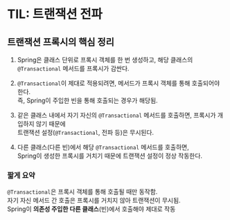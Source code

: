 # TIL: 트랜잭션 전파

## 트랜잭션 프록시의 핵심 정리

1. Spring은 클래스 단위로 프록시 객체를 한 번 생성하고, 해당 클래스의 `@Transactional` 메서드를 프록시가 감싼다.  
   
2. `@Transactional`이 제대로 적용되려면, 메서드가 프록시 객체를 통해 호출되어야 한다.  
즉, Spring이 주입한 빈을 통해 호출되는 경우가 해당됨.  

3. 같은 클래스 내에서 자기 자신의 `@Transactional` 메서드를 호출하면, 프록시가 개입하지 않기 때문에  
트랜잭션 설정(`@Transactional`, 전파 등)은 무시된다.

4. 다른 클래스(다른 빈)에서 해당 `@Transactional` 메서드를 호출하면,  
Spring이 생성한 프록시를 거치기 때문에 트랜잭션 설정이 정상 작동한다.

### 짧게 요약  
`@Transactional`은 프록시 객체를 통해 호출될 때만 동작함.  
자기 자신 메서드 간 호출은 프록시를 거치지 않아 트랜잭션이 무시됨.  
Spring이 **의존성 주입한 다른 클래스**(빈)에서 호출해야 제대로 작동  
